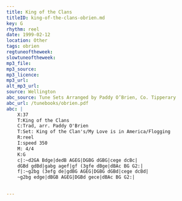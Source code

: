 ```yaml
---
title: King of the Clans
titleID: king-of-the-clans-obrien.md
key: G
rhythm: reel
date: 1999-02-12
location: Other
tags: obrien
regtuneoftheweek:
slowtuneoftheweek:
mp3_file:
mp3_source:
mp3_licence:
mp3_url:
alt_mp3_url:
source: Wellington
abc_source: Tune Sets Arranged by Paddy O’Brien, Co. Tipperary
abc_url: /tunebooks/obrien.pdf
abc: |
    X:37
    T:King of the Clans
    C:Trad, arr. Paddy O'Brien
    T:Set: King of the Clan's/My Love is in America/Flogging
    R:reel
    I:speed 350
    M: 4/4
    K:G
    c|:~d2GA Bdge|dedB AGEG|DGBG dGBG|cege dcBc|
    dGBd gdBd|gabg agef|gf (3gfe dBge|dBAc BG G2:|
    f|:~g2bg (3efg de|gdBG AGEG|DGBG dGBd|cege dcBd|
    ~g2bg edge|dBGB AGEG|DGBd gece|dBAc BG G2:|
    

---
```


